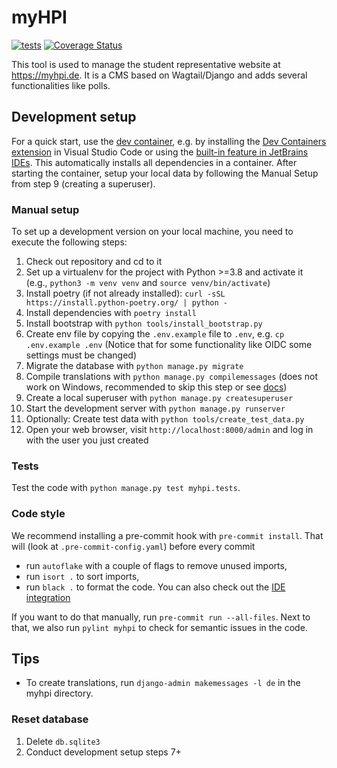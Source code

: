 # myHPI

[![tests](https://github.com/fsr-de/myHPI/actions/workflows/tests.yml/badge.svg)](https://github.com/fsr-de/myHPI/actions/workflows/tests.yml)
[![Coverage Status](https://coveralls.io/repos/github/fsr-de/myHPI/badge.svg?branch=main)](https://coveralls.io/github/fsr-de/myHPI?branch=main)

This tool is used to manage the student representative website at https://myhpi.de. It is a CMS based on Wagtail/Django and adds several functionalities like polls.

## Development setup

For a quick start, use the [dev container](https://containers.dev/), e.g. by installing the [Dev Containers extension](https://marketplace.visualstudio.com/items?itemName=ms-vscode-remote.remote-containers) in Visual Studio Code or using the [built-in feature in JetBrains IDEs](jetbrains.com/help/idea/connect-to-devcontainer.html). This automatically installs all dependencies in a container. After starting the container, setup your local data by following the Manual Setup from step 9 (creating a superuser).

### Manual setup

To set up a development version on your local machine, you need to execute the following steps:

1. Check out repository and cd to it
1. Set up a virtualenv for the project with Python >=3.8 and activate it (e.g., `python3 -m venv venv` and `source venv/bin/activate`)
1. Install poetry (if not already installed): `curl -sSL https://install.python-poetry.org/ | python -`
1. Install dependencies with `poetry install`
1. Install bootstrap with `python tools/install_bootstrap.py`
1. Create env file by copying the `.env.example` file to `.env`, e.g. `cp .env.example .env` (Notice that for some functionality like OIDC some settings must be changed)
1. Migrate the database with `python manage.py migrate`
1. Compile translations with `python manage.py compilemessages` (does not work on Windows, recommended to skip this step or see [docs](https://docs.djangoproject.com/en/4.0/topics/i18n/translation/#gettext-on-windows))
1. Create a local superuser with `python manage.py createsuperuser`
1. Start the development server with `python manage.py runserver`
1. Optionally: Create test data with `python tools/create_test_data.py`
1. Open your web browser, visit `http://localhost:8000/admin` and log in with the user you just created

### Tests

Test the code with `python manage.py test myhpi.tests`.

### Code style

We recommend installing a pre-commit hook with `pre-commit install`. That will (look at `.pre-commit-config.yaml`) before every commit

-   run `autoflake` with a couple of flags to remove unused imports,
-   run `isort .` to sort imports,
-   run `black .` to format the code. You can also check out the [IDE integration](https://github.com/psf/black#editor-integration)

If you want to do that manually, run `pre-commit run --all-files`. Next to that, we also run `pylint myhpi` to check for semantic issues in the code.

## Tips

- To create translations, run `django-admin makemessages -l de` in the myhpi directory.

### Reset database

1. Delete `db.sqlite3`
2. Conduct development setup steps 7+
